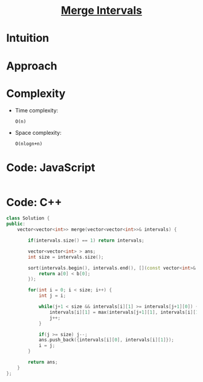 <h1 align="center"><a href="https://leetcode.com/problems/merge-intervals/" target="_blank">Merge Intervals</a></h1>

# Intuition

<!-- Describe your first thoughts on how to solve this problem. -->

# Approach

<!-- Describe your approach to solving the problem. -->

# Complexity

- Time complexity:
  <!-- Add your time complexity here, e.g. $$O(n)$$ -->

  `O(n)`

- Space complexity:
  <!-- Add your space complexity here, e.g. $$O(n)$$ -->
  `O(nlogn+n)`

# Code: JavaScript

```javascript

```

# Code: C++

```c++
class Solution {
public:
    vector<vector<int>> merge(vector<vector<int>>& intervals) {

        if(intervals.size() == 1) return intervals;

        vector<vector<int> > ans;
        int size = intervals.size();

        sort(intervals.begin(), intervals.end(), [](const vector<int>& a, const vector<int>& b) {
            return a[0] < b[0];
        });

        for(int i = 0; i < size; i++) {
            int j = i;

            while(j+1 < size && intervals[i][1] >= intervals[j+1][0]) {
                intervals[i][1] = max(intervals[j+1][1], intervals[i][1]);
                j++;
            }

            if(j >= size) j--;
            ans.push_back({intervals[i][0], intervals[i][1]});
            i = j;
        }

        return ans;
    }
};
```

